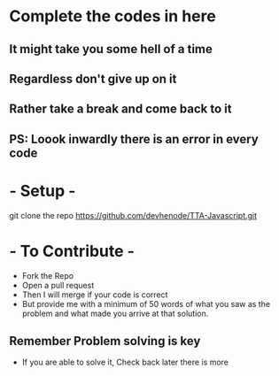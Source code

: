 # Complete the codes in here 

## It might take you some hell of a time

## Regardless don't give up on it

## Rather take a break and come back to it

## PS: Loook inwardly there is an error in every code 


# - Setup -

git clone the repo https://github.com/devhenode/TTA-Javascript.git

# - To Contribute -
- Fork the Repo
- Open a pull request
- Then I will merge if your code is correct 
- But provide me with a minimum of 50 words of what you saw as the problem and what made you arrive at that solution.

## Remember Problem solving is key
- If you are able to solve it, Check back later there is more